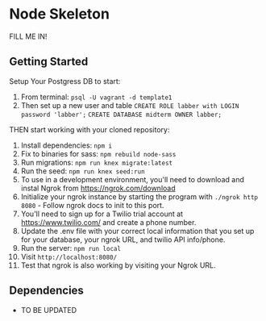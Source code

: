 # Node Skeleton

FILL ME IN!

## Getting Started

Setup Your Postgress DB to start:

1. From terminal: `psql -U vagrant -d template1`
2. Then set up a new user and table 
`CREATE ROLE labber with LOGIN password 'labber';`
`CREATE DATABASE midterm OWNER labber;`

THEN start working with your cloned repository:

1. Install dependencies: `npm i`
2. Fix to binaries for sass: `npm rebuild node-sass`
3. Run migrations: `npm run knex migrate:latest`
4. Run the seed: `npm run knex seed:run`
5. To use in a development environment, you'll need to download and instal Ngrok from https://ngrok.com/download
6. Initialize your ngrok instance by starting the program with `./ngrok http 8080` - Follow ngrok docs to init to this port.
7. You'll need to sign up for a Twilio trial account at https://www.twilio.com/ and create a phone number.
8. Update the .env file with your correct local information that you set up for your database, your ngrok URL, and twilio API info/phone.
9. Run the server: `npm run local`
10. Visit `http://localhost:8080/`
11. Test that ngrok is also working by visiting your Ngrok URL.

## Dependencies

- TO BE UPDATED
